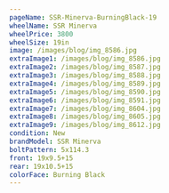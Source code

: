 ```yaml
---
pageName: SSR-Minerva-BurningBlack-19
wheelName: SSR Minerva
wheelPrice: 3800
wheelSize: 19in
image: /images/blog/img_8586.jpg
extraImage1: /images/blog/img_8586.jpg
extraImage2: /images/blog/img_8587.jpg
extraImage3: /images/blog/img_8588.jpg
extraImage4: /images/blog/img_8589.jpg
extraImage5: /images/blog/img_8590.jpg
extraImage6: /images/blog/img_8591.jpg
extraImage7: /images/blog/img_8604.jpg
extraImage8: /images/blog/img_8605.jpg
extraImage9: /images/blog/img_8612.jpg
condition: New
brandModel: SSR Minerva
boltPattern: 5x114.3
front: 19x9.5+15
rear: 19x10.5+15
colorFace: Burning Black
---
```

